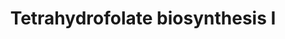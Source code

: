 ---
authors:
- Anwesha
- Eweitz
description: Developed by Gramene.org  Source:[http://plantreactome.gramene.org/ Plant
  Reactome].
last-edited: 2021-05-26
organisms:
- Oryza sativa
redirect_from:
- /index.php/Pathway:WP3058
- /instance/WP3058
schema-jsonld:
- '@context': https://schema.org/
  '@id': https://wikipathways.github.io/pathways/WP3058.html
  '@type': Dataset
  creator:
    '@type': Organization
    name: WikiPathways
  description: Developed by Gramene.org  Source:[http://plantreactome.gramene.org/
    Plant Reactome].
  keywords:
  - ''
  - 2-amino-4-hydroxy-6-hydroxymethyl-7,8-dihydropteridine
  - NADP+
  - formyltransferase
  - ABENZ
  - 7,8-dihydropteroate
  - reductase
  - diphosphokinase
  - ' (LOC_OS04G56710.1)'
  - L-Gln
  - dihydroneopterin
  - 10-formyl-THF
  - PRGA
  - glycolaldehyde
  - phosphate
  - 2-amino-4-hydroxy-6-hydroxymethyldihydropteridine
  - L-Glu
  - PYR
  - dihydrofolate
  - N-Formyl-GAR
  - 4-amino-4-deoxychorismate
  - THF
  - aldolase
  - NADPH
  - GTP cyclohydrolase I
  - ADP
  - HCOOH
  - AMP
  - GTP
  - 5,10-methenyl-THF
  - phosphoribosylglycinamide
  - synthase
  - CRSM
  - Pi
  - H2O
  - dihydropteroate
  - 7,8-dihydroneopterin
  - 3'-triphosphate
  - diphosphate
  - DHF
  - PPi
  - H+
  - ATP
  license: CC0
  name: Tetrahydrofolate biosynthesis I
seo: CreativeWork
title: Tetrahydrofolate biosynthesis I
wpid: WP3058
---